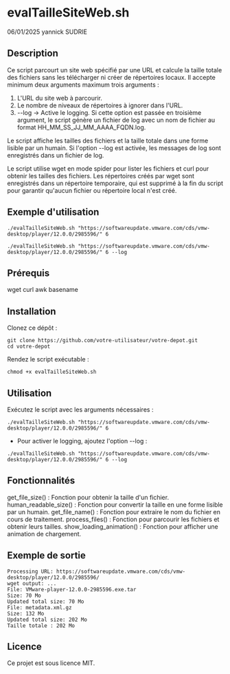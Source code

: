 # evalTailleSiteWeb.sh
06/01/2025
yannick SUDRIE

## Description
Ce script parcourt un site web spécifié par une URL et calcule la taille totale des fichiers sans les télécharger ni créer de répertoires locaux. Il accepte minimum deux arguments maximum trois arguments  :

1. L'URL du site web à parcourir.
2. Le nombre de niveaux de répertoires à ignorer dans l'URL.
3. --log  -> Active le logging. Si cette option est passée en troisième argument, le script génère un fichier de log avec un nom de fichier au format HH_MM_SS_JJ_MM_AAAA_FQDN.log.

Le script affiche les tailles des fichiers et la taille totale dans une forme lisible par un humain. Si l'option --log est activée, les messages de log sont enregistrés dans un fichier de log.   

Le script utilise wget en mode spider pour lister les fichiers et curl pour obtenir les tailles des fichiers. Les répertoires créés par wget sont enregistrés dans un répertoire temporaire, qui est supprimé à la fin du script pour garantir qu'aucun fichier ou répertoire local n'est créé.

## Exemple d'utilisation
```./evalTailleSiteWeb.sh "https://softwareupdate.vmware.com/cds/vmw-desktop/player/12.0.0/2985596/" 6```

```./evalTailleSiteWeb.sh "https://softwareupdate.vmware.com/cds/vmw-desktop/player/12.0.0/2985596/" 6 --log ```

## Prérequis
wget
curl
awk
basename

## Installation
Clonez ce dépôt :
```
git clone https://github.com/votre-utilisateur/votre-depot.git
cd votre-depot
```
Rendez le script exécutable :
```
chmod +x evalTailleSiteWeb.sh
```

## Utilisation
Exécutez le script avec les arguments nécessaires :
```
./evalTailleSiteWeb.sh "https://softwareupdate.vmware.com/cds/vmw-desktop/player/12.0.0/2985596/" 6
```
* Pour activer le logging, ajoutez l'option --log :
```
./evalTailleSiteWeb.sh "https://softwareupdate.vmware.com/cds/vmw-desktop/player/12.0.0/2985596/" 6 --log
```
## Fonctionnalités
get_file_size() : Fonction pour obtenir la taille d'un fichier.
human_readable_size() : Fonction pour convertir la taille en une forme lisible par un humain.
get_file_name() : Fonction pour extraire le nom du fichier en cours de traitement.
process_files() : Fonction pour parcourir les fichiers et obtenir leurs tailles.
show_loading_animation() : Fonction pour afficher une animation de chargement.

## Exemple de sortie
```
Processing URL: https://softwareupdate.vmware.com/cds/vmw-desktop/player/12.0.0/2985596/
wget output: ...
File: VMware-player-12.0.0-2985596.exe.tar
Size: 70 Mo
Updated total size: 70 Mo
File: metadata.xml.gz
Size: 132 Mo
Updated total size: 202 Mo
Taille totale : 202 Mo
```

## Licence
Ce projet est sous licence MIT.
